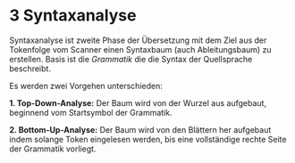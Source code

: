 # 3 Syntaxanalyse
Syntaxanalyse ist zweite Phase der Übersetzung mit dem Ziel aus der Tokenfolge vom Scanner einen Syntaxbaum (auch Ableitungsbaum) zu erstellen. Basis ist die *Grammatik* die die Syntax der Quellsprache beschreibt.

Es werden zwei Vorgehen unterschieden:

**1. Top-Down-Analyse:** Der Baum wird von der Wurzel aus aufgebaut, beginnend vom Startsymbol der Grammatik.

**2. Bottom-Up-Analyse:** Der Baum wird von den Blättern her aufgebaut indem solange Token eingelesen werden, bis eine vollständige rechte Seite der Grammatik vorliegt.